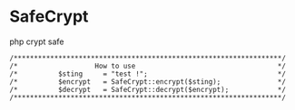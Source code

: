 # SafeCrypt
php crypt safe

	
	/******************************************************************/
	/*                   How to use                                   */
	/*		 	$sting     = "test !";                                */
	/*			$encrypt   = SafeCrypt::encrypt($sting);              */
	/*			$decrypt   = SafeCrypt::decrypt($encrypt);            */
	/******************************************************************/
